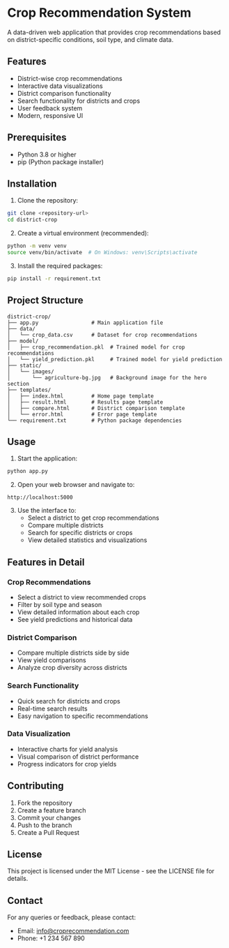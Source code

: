 # Crop Recommendation System

A data-driven web application that provides crop recommendations based on district-specific conditions, soil type, and climate data.

## Features

- District-wise crop recommendations
- Interactive data visualizations
- District comparison functionality
- Search functionality for districts and crops
- User feedback system
- Modern, responsive UI

## Prerequisites

- Python 3.8 or higher
- pip (Python package installer)

## Installation

1. Clone the repository:
```bash
git clone <repository-url>
cd district-crop
```

2. Create a virtual environment (recommended):
```bash
python -m venv venv
source venv/bin/activate  # On Windows: venv\Scripts\activate
```

3. Install the required packages:
```bash
pip install -r requirement.txt
```

## Project Structure

```
district-crop/
├── app.py                 # Main application file
├── data/
│   └── crop_data.csv      # Dataset for crop recommendations
├── model/
│   ├── crop_recommendation.pkl  # Trained model for crop recommendations
│   └── yield_prediction.pkl     # Trained model for yield prediction
├── static/
│   └── images/
│       └── agriculture-bg.jpg   # Background image for the hero section
├── templates/
│   ├── index.html         # Home page template
│   ├── result.html        # Results page template
│   ├── compare.html       # District comparison template
│   └── error.html         # Error page template
└── requirement.txt        # Python package dependencies
```

## Usage

1. Start the application:
```bash
python app.py
```

2. Open your web browser and navigate to:
```
http://localhost:5000
```

3. Use the interface to:
   - Select a district to get crop recommendations
   - Compare multiple districts
   - Search for specific districts or crops
   - View detailed statistics and visualizations

## Features in Detail

### Crop Recommendations
- Select a district to view recommended crops
- Filter by soil type and season
- View detailed information about each crop
- See yield predictions and historical data

### District Comparison
- Compare multiple districts side by side
- View yield comparisons
- Analyze crop diversity across districts

### Search Functionality
- Quick search for districts and crops
- Real-time search results
- Easy navigation to specific recommendations

### Data Visualization
- Interactive charts for yield analysis
- Visual comparison of district performance
- Progress indicators for crop yields

## Contributing

1. Fork the repository
2. Create a feature branch
3. Commit your changes
4. Push to the branch
5. Create a Pull Request

## License

This project is licensed under the MIT License - see the LICENSE file for details.

## Contact

For any queries or feedback, please contact:
- Email: info@croprecommendation.com
- Phone: +1 234 567 890 